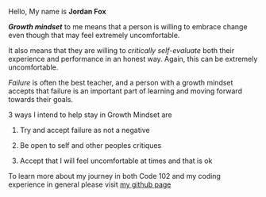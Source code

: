 Hello, My name is **Jordan Fox**

_**Growth mindset**_ to me means that a person is willing to embrace change even though that may feel extremely uncomfortable.

It also means that they are willing to _critically self-evaluate_ both their experience and performance in an honest way. Again, this can be extremely uncomfortable.

_Failure_ is often the best teacher, and a person with a growth mindset accepts that failure is an important part of learning and moving forward towards their goals.

3 ways I intend to help stay in Growth Mindset are

1. Try and accept failure as not a negative

1. Be open to self and other peoples critiques

1. Accept that I will feel uncomfortable at times and that is ok

To learn more about my journey in both Code 102 and my coding experience in general please visit [my github page](https://github.com/jordan-fox)
